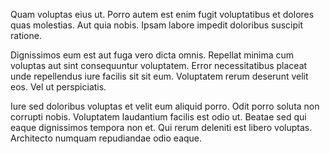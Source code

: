 Quam voluptas eius ut. Porro autem est enim fugit voluptatibus et dolores quas molestias. Aut quia nobis. Ipsam labore impedit doloribus suscipit ratione.
 Dignissimos eum est aut fuga vero dicta omnis. Repellat minima cum voluptas aut sint consequuntur voluptatem. Error necessitatibus placeat unde repellendus iure facilis sit sit eum. Voluptatem rerum deserunt velit eos. Vel ut perspiciatis.
 Iure sed doloribus voluptas et velit eum aliquid porro. Odit porro soluta non corrupti nobis. Voluptatem laudantium facilis est odio ut. Beatae sed qui eaque dignissimos tempora non et. Qui rerum deleniti est libero voluptas. Architecto numquam repudiandae odio eaque.